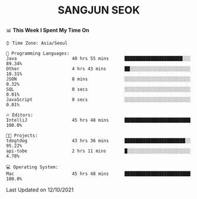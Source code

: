 <h1>
 <p align="center">
   SANGJUN SEOK
 </p>
</h1>

<!--START_SECTION:waka-->
📊 **This Week I Spent My Time On** 

```text
⌚︎ Time Zone: Asia/Seoul

💬 Programming Languages: 
Java                     40 hrs 55 mins      ██████████████████████░░░   89.34% 
Other                    4 hrs 43 mins       ██░░░░░░░░░░░░░░░░░░░░░░░   10.31% 
JSON                     8 mins              ░░░░░░░░░░░░░░░░░░░░░░░░░   0.32% 
SQL                      0 secs              ░░░░░░░░░░░░░░░░░░░░░░░░░   0.01% 
JavaScript               0 secs              ░░░░░░░░░░░░░░░░░░░░░░░░░   0.01%

🔥 Editors: 
IntelliJ                 45 hrs 48 mins      █████████████████████████   100.0%

🐱‍💻 Projects: 
tdogtdog                 43 hrs 36 mins      ███████████████████████░░   95.22% 
api-tobe                 2 hrs 11 mins       █░░░░░░░░░░░░░░░░░░░░░░░░   4.78%

💻 Operating System: 
Mac                      45 hrs 48 mins      █████████████████████████   100.0%

```


 Last Updated on 12/10/2021
<!--END_SECTION:waka-->
